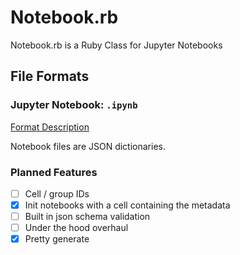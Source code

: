 # Notebook.rb

Notebook.rb is a Ruby Class for Jupyter Notebooks

## File Formats

### Jupyter Notebook: `.ipynb`

[Format Description](https://github.com/jupyter/nbformat/blob/master/docs/format_description.rst)

Notebook files are JSON dictionaries.

### Planned Features

- [ ] Cell / group IDs
- [x] Init notebooks with a cell containing the metadata
- [ ] Built in json schema validation
- [ ] Under the hood overhaul
- [x] Pretty generate
